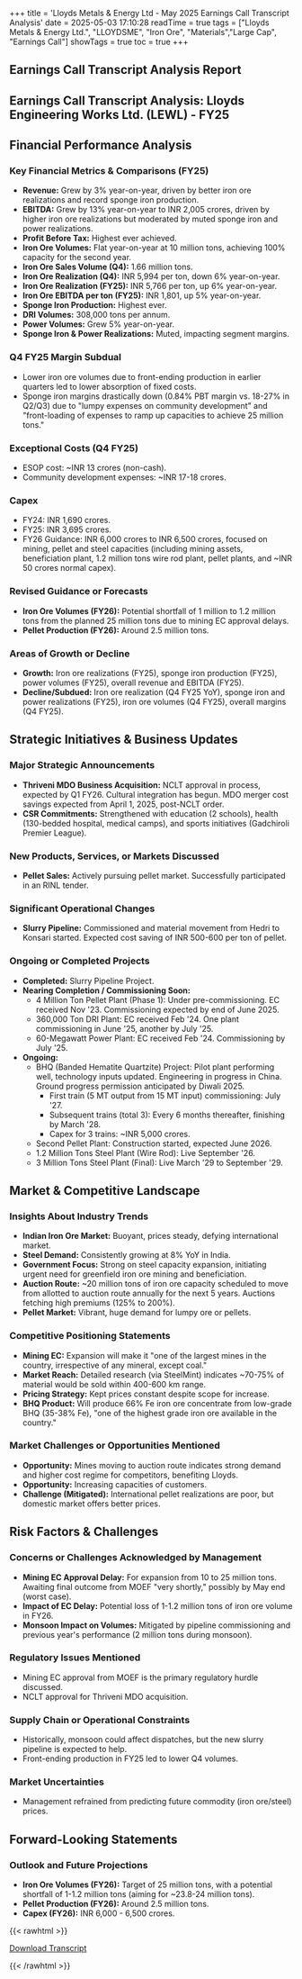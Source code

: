 +++
title = 'Lloyds Metals & Energy Ltd - May 2025 Earnings Call Transcript Analysis'
date = 2025-05-03 17:10:28
readTime = true
tags = ["Lloyds Metals & Energy Ltd.", "LLOYDSME", "Iron Ore", "Materials","Large Cap", "Earnings Call"]
showTags = true
toc = true
+++



## Earnings Call Transcript Analysis Report
## Earnings Call Transcript Analysis: Lloyds Engineering Works Ltd. (LEWL) - FY25

## Financial Performance Analysis

### Key Financial Metrics & Comparisons (FY25)

*   **Revenue:** Grew by 3% year-on-year, driven by better iron ore realizations and record sponge iron production.
*   **EBITDA:** Grew by 13% year-on-year to INR 2,005 crores, driven by higher iron ore realizations but moderated by muted sponge iron and power realizations.
*   **Profit Before Tax:** Highest ever achieved.
*   **Iron Ore Volumes:** Flat year-on-year at 10 million tons, achieving 100% capacity for the second year.
*   **Iron Ore Sales Volume (Q4):** 1.66 million tons.
*   **Iron Ore Realization (Q4):** INR 5,994 per ton, down 6% year-on-year.
*   **Iron Ore Realization (FY25):** INR 5,766 per ton, up 6% year-on-year.
*   **Iron Ore EBITDA per ton (FY25):** INR 1,801, up 5% year-on-year.
*   **Sponge Iron Production:** Highest ever.
*   **DRI Volumes:** 308,000 tons per annum.
*   **Power Volumes:** Grew 5% year-on-year.
*   **Sponge Iron & Power Realizations:** Muted, impacting segment margins.

### Q4 FY25 Margin Subdual

*   Lower iron ore volumes due to front-ending production in earlier quarters led to lower absorption of fixed costs.
*   Sponge iron margins drastically down (0.84% PBT margin vs. 18-27% in Q2/Q3) due to "lumpy expenses on community development" and "front-loading of expenses to ramp up capacities to achieve 25 million tons."

### Exceptional Costs (Q4 FY25)

*   ESOP cost: ~INR 13 crores (non-cash).
*   Community development expenses: ~INR 17-18 crores.

### Capex

*   FY24: INR 1,690 crores.
*   FY25: INR 3,695 crores.
*   FY26 Guidance: INR 6,000 crores to INR 6,500 crores, focused on mining, pellet and steel capacities (including mining assets, beneficiation plant, 1.2 million tons wire rod plant, pellet plants, and ~INR 50 crores normal capex).

### Revised Guidance or Forecasts

*   **Iron Ore Volumes (FY26):** Potential shortfall of 1 million to 1.2 million tons from the planned 25 million tons due to mining EC approval delays.
*   **Pellet Production (FY26):** Around 2.5 million tons.

### Areas of Growth or Decline

*   **Growth:** Iron ore realizations (FY25), sponge iron production (FY25), power volumes (FY25), overall revenue and EBITDA (FY25).
*   **Decline/Subdued:** Iron ore realization (Q4 FY25 YoY), sponge iron and power realizations (FY25), iron ore volumes (Q4 FY25), overall margins (Q4 FY25).

## Strategic Initiatives & Business Updates

### Major Strategic Announcements

*   **Thriveni MDO Business Acquisition:** NCLT approval in process, expected by Q1 FY26. Cultural integration has begun. MDO merger cost savings expected from April 1, 2025, post-NCLT order.
*   **CSR Commitments:** Strengthened with education (2 schools), health (130-bedded hospital, medical camps), and sports initiatives (Gadchiroli Premier League).

### New Products, Services, or Markets Discussed

*   **Pellet Sales:** Actively pursuing pellet market. Successfully participated in an RINL tender.

### Significant Operational Changes

*   **Slurry Pipeline:** Commissioned and material movement from Hedri to Konsari started. Expected cost saving of INR 500-600 per ton of pellet.

### Ongoing or Completed Projects

*   **Completed:** Slurry Pipeline Project.
*   **Nearing Completion / Commissioning Soon:**
    *   4 Million Ton Pellet Plant (Phase 1): Under pre-commissioning. EC received Nov '23. Commissioning expected by end of June 2025.
    *   360,000 Ton DRI Plant: EC received Feb '24. One plant commissioning in June '25, another by July '25.
    *   60-Megawatt Power Plant: EC received Feb '24. Commissioning by July '25.
*   **Ongoing:**
    *   BHQ (Banded Hematite Quartzite) Project: Pilot plant performing well, technology inputs updated. Engineering in progress in China. Ground progress permission anticipated by Diwali 2025.
        *   First train (5 MT output from 15 MT input) commissioning: July '27.
        *   Subsequent trains (total 3): Every 6 months thereafter, finishing by March '28.
        *   Capex for 3 trains: ~INR 5,000 crores.
    *   Second Pellet Plant: Construction started, expected June 2026.
    *   1.2 Million Tons Steel Plant (Wire Rod): Live September '26.
    *   3 Million Tons Steel Plant (Final): Live March '29 to September '29.

## Market & Competitive Landscape

### Insights About Industry Trends

*   **Indian Iron Ore Market:** Buoyant, prices steady, defying international market.
*   **Steel Demand:** Consistently growing at 8% YoY in India.
*   **Government Focus:** Strong on steel capacity expansion, initiating urgent need for greenfield iron ore mining and beneficiation.
*   **Auction Route:** ~20 million tons of iron ore capacity scheduled to move from allotted to auction route annually for the next 5 years. Auctions fetching high premiums (125% to 200%).
*   **Pellet Market:** Vibrant, huge demand for lumpy ore or pellets.

### Competitive Positioning Statements

*   **Mining EC:** Expansion will make it "one of the largest mines in the country, irrespective of any mineral, except coal."
*   **Market Reach:** Detailed research (via SteelMint) indicates ~70-75% of material would be sold within 400-600 km range.
*   **Pricing Strategy:** Kept prices constant despite scope for increase.
*   **BHQ Product:** Will produce 66% Fe iron ore concentrate from low-grade BHQ (35-38% Fe), "one of the highest grade iron ore available in the country."

### Market Challenges or Opportunities Mentioned

*   **Opportunity:** Mines moving to auction route indicates strong demand and higher cost regime for competitors, benefiting Lloyds.
*   **Opportunity:** Increasing capacities of customers.
*   **Challenge (Mitigated):** International pellet realizations are poor, but domestic market offers better prices.

## Risk Factors & Challenges

### Concerns or Challenges Acknowledged by Management

*   **Mining EC Approval Delay:** For expansion from 10 to 25 million tons. Awaiting final outcome from MOEF "very shortly," possibly by May end (worst case).
*   **Impact of EC Delay:** Potential loss of 1-1.2 million tons of iron ore volume in FY26.
*   **Monsoon Impact on Volumes:** Mitigated by pipeline commissioning and previous year's performance (2 million tons during monsoon).

### Regulatory Issues Mentioned

*   Mining EC approval from MOEF is the primary regulatory hurdle discussed.
*   NCLT approval for Thriveni MDO acquisition.

### Supply Chain or Operational Constraints

*   Historically, monsoon could affect dispatches, but the new slurry pipeline is expected to help.
*   Front-ending production in FY25 led to lower Q4 volumes.

### Market Uncertainties

*   Management refrained from predicting future commodity (iron ore/steel) prices.

## Forward-Looking Statements

### Outlook and Future Projections

*   **Iron Ore Volumes (FY26):** Target of 25 million tons, with a potential shortfall of 1-1.2 million tons (aiming for ~23.8-24 million tons).
*   **Pellet Production (FY26):** Around 2.5 million tons.
*   **Capex (FY26):** INR 6,000 - 6,500 crores.



{{< rawhtml >}}

<div class="button-container">    
    <a href="https://www.bseindia.com/stockinfo/AnnPdfOpen.aspx?Pname=e80b9b70-ae29-438e-9fc3-bde777e42783.pdf" target="_blank" class="report-button">
      <i class="fas fa-file-pdf"></i> Download Transcript
    </a>
</div>
    
{{< /rawhtml >}}
